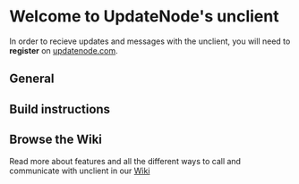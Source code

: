 # Welcome to UpdateNode's unclient

In order to recieve updates and messages with the unclient, you will need to **register** on [updatenode.com](http://updatenode.com).

## General

## Build instructions

## Browse the Wiki

Read more about features and all the different ways to call and communicate with unclient in our [Wiki](https://bitbucket.org/updatenode/unclient/wiki)